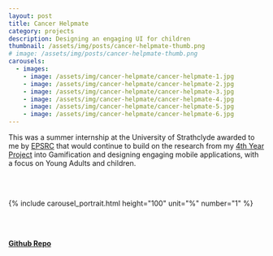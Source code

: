 ```yaml
---
layout: post
title: Cancer Helpmate
category: projects
description: Designing an engaging UI for children
thumbnail: /assets/img/posts/cancer-helpmate-thumb.png
# image: /assets/img/posts/cancer-helpmate-thumb.png
carousels:
  - images: 
    - image: /assets/img/cancer-helpmate/cancer-helpmate-1.jpg
    - image: /assets/img/cancer-helpmate/cancer-helpmate-2.jpg
    - image: /assets/img/cancer-helpmate/cancer-helpmate-3.jpg
    - image: /assets/img/cancer-helpmate/cancer-helpmate-4.jpg
    - image: /assets/img/cancer-helpmate/cancer-helpmate-5.jpg
    - image: /assets/img/cancer-helpmate/cancer-helpmate-6.jpg
---
```


This was a summer internship at the University of Strathclyde awarded to me by [EPSRC](https://www.ukri.org/councils/epsrc/) that would continue to build
on the research from my [4th Year Project](posts/gaming-for-health/) into Gamification and designing engaging mobile applications, with a focus on Young Adults and children.


<br>
<br>

{% include carousel_portrait.html height="100" unit="%"  number="1" %}

<br>
<br>


[<b>Github Repo</b>](https://github.com/thejester129/cancer-helpmate)
